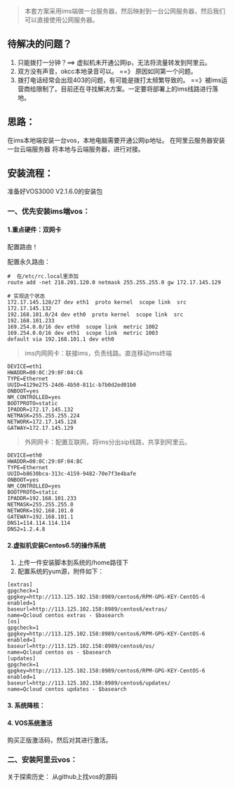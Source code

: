 > 本套方案采用ims端做一台服务器，然后映射到一台公网服务器，然后我们可以直接使用公网服务器。


## 待解决的问题？
1. 只能拨打一分钟？==> 虚拟机未开通公网ip，无法将流量转发到阿里云。
2. 双方没有声音，okcc本地录音可以。  ==》 原因如同第一个问题。
3. 拨打电话经常会出现403的问题，有可能是拨打太频繁导致的。  ==》被ims运营商给限制了。目前还在寻找解决方案。一定要将部署上的ims线路进行落地。


## 思路：
在ims本地端安装一台vos，本地电脑需要开通公网ip地址。
在阿里云服务器安装一台云端服务器
将本地与云端服务器，进行对接。

## 安装流程：
准备好VOS3000 V2.1.6.0的安装包

### 一、优先安装ims端vos：

#### 1.重点硬件：双网卡

配置路由！

配置永久路由：

```Shell
#  在/etc/rc.local里添加
route add -net 218.201.120.0 netmask 255.255.255.0 gw 172.17.145.129
```

```Shell
# 实现这个状态
172.17.145.128/27 dev eth1  proto kernel  scope link  src 172.17.145.132 
192.168.101.0/24 dev eth0  proto kernel  scope link  src 192.168.101.233 
169.254.0.0/16 dev eth0  scope link  metric 1002 
169.254.0.0/16 dev eth1  scope link  metric 1003 
default via 192.168.101.1 dev eth0 
```


> ims内网网卡：联接ims，负责线路。直连移动ims终端

```Shell
DEVICE=eth1
HWADDR=00:0C:29:0F:04:C6
TYPE=Ethernet
UUID=4129e275-24d6-4b50-811c-b7b0d2ed01b0
ONBOOT=yes
NM_CONTROLLED=yes
BOOTPROTO=static
IPADDR=172.17.145.132
NETMASK=255.255.255.224
NETWORK=172.17.145.128
GATWAY=172.17.145.129
```


> 外网网卡：配置互联网，将ims分出sip线路，共享到阿里云。

```Shell
DEVICE=eth0
HWADDR=00:0C:29:0F:04:BC
TYPE=Ethernet
UUID=b8630bca-313c-4159-9482-70e7f3e4bafe
ONBOOT=yes
NM_CONTROLLED=yes
BOOTPROTO=static
IPADDR=192.168.101.233
NETMASK=255.255.255.0
NETWORK=192.168.101.0
GATEWAY=192.168.101.1
DNS1=114.114.114.114
DNS2=1.2.4.8

```

#### 2.虚拟机安装Centos6.5的操作系统

1. 上传一件安装脚本到系统的/home路径下
2. 配置系统的yum源，附件如下：

```Shell
[extras]
gpgcheck=1
gpgkey=http://113.125.102.158:8989/centos6/RPM-GPG-KEY-CentOS-6
enabled=1
baseurl=http://113.125.102.158:8989/centos6/extras/
name=Qcloud centos extras - $basearch
[os]
gpgcheck=1
gpgkey=http://113.125.102.158:8989/centos6/RPM-GPG-KEY-CentOS-6
enabled=1
baseurl=http://113.125.102.158:8989/centos6/os/
name=Qcloud centos os - $basearch
[updates]
gpgcheck=1
gpgkey=http://113.125.102.158:8989/centos6/RPM-GPG-KEY-CentOS-6
enabled=1
baseurl=http://113.125.102.158:8989/centos6/updates/
name=Qcloud centos updates - $basearch
```

#### 3. 系统降核：

#### 4. VOS系统激活
购买正版激活码，然后对其进行激活。
### 二、安装阿里云vos：


关于探索历史：
从github上找vos的源码




